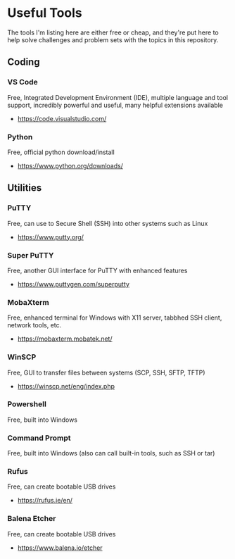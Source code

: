 # Useful Tools

The tools I'm listing here are either free or cheap, and they're put here to help solve challenges and problem sets with the topics in this repository.

## Coding
### **VS Code**
Free, Integrated Development Environment (IDE), multiple language and tool support, incredibly powerful and useful, many helpful extensions available
- https://code.visualstudio.com/

### **Python**
Free, official python download/install
- https://www.python.org/downloads/

## Utilities
### **PuTTY**
Free, can use to Secure Shell (SSH) into other systems such as Linux
- https://www.putty.org/

### **Super PuTTY**
Free, another GUI interface for PuTTY with enhanced features
- https://www.puttygen.com/superputty

### **MobaXterm**
Free, enhanced terminal for Windows with X11 server, tabbhed SSH client, network tools, etc.
- https://mobaxterm.mobatek.net/

### **WinSCP**
Free, GUI to transfer files between systems (SCP, SSH, SFTP, TFTP)
- https://winscp.net/eng/index.php

### **Powershell**
Free, built into Windows

### **Command Prompt**
Free, built into Windows (also can call built-in tools, such as SSH or tar)

### **Rufus**
Free, can create bootable USB drives
- https://rufus.ie/en/

### **Balena Etcher**
Free, can create bootable USB drives
- https://www.balena.io/etcher

